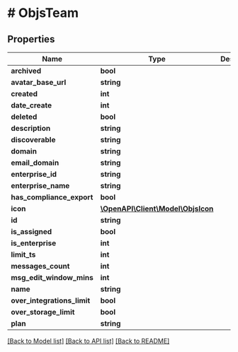 # # ObjsTeam

## Properties

Name | Type | Description | Notes
------------ | ------------- | ------------- | -------------
**archived** | **bool** |  | [optional] 
**avatar_base_url** | **string** |  | [optional] 
**created** | **int** |  | [optional] 
**date_create** | **int** |  | [optional] 
**deleted** | **bool** |  | [optional] 
**description** | **string** |  | [optional] 
**discoverable** | **string** |  | [optional] 
**domain** | **string** |  | 
**email_domain** | **string** |  | 
**enterprise_id** | **string** |  | [optional] 
**enterprise_name** | **string** |  | [optional] 
**has_compliance_export** | **bool** |  | [optional] 
**icon** | [**\OpenAPI\Client\Model\ObjsIcon**](ObjsIcon.md) |  | 
**id** | **string** |  | 
**is_assigned** | **bool** |  | [optional] 
**is_enterprise** | **int** |  | [optional] 
**limit_ts** | **int** |  | [optional] 
**messages_count** | **int** |  | [optional] 
**msg_edit_window_mins** | **int** |  | [optional] 
**name** | **string** |  | 
**over_integrations_limit** | **bool** |  | [optional] 
**over_storage_limit** | **bool** |  | [optional] 
**plan** | **string** |  | [optional] 

[[Back to Model list]](../../README.md#documentation-for-models) [[Back to API list]](../../README.md#documentation-for-api-endpoints) [[Back to README]](../../README.md)


